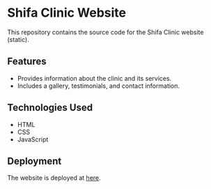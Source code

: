 # Shifa Clinic Website

This repository contains the source code for the Shifa Clinic website (static).

## Features

* Provides information about the clinic and its services.
* Includes a gallery, testimonials, and contact information.

## Technologies Used

* HTML
* CSS
* JavaScript

## Deployment

  The website is deployed at [here](https://shifa-clinic.netlify.app). 
